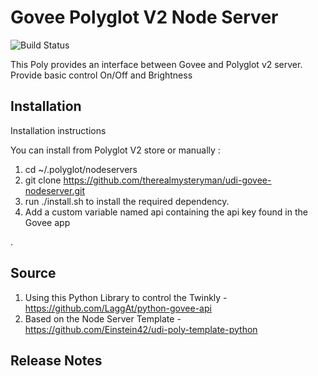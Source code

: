 # Govee Polyglot V2 Node Server

![Build Status](https://travis-ci.org/therealmysteryman/udi-govee-nodeserver.svg?branch=master)

This Poly provides an interface between Govee and Polyglot v2 server. Provide basic control On/Off and Brightness

## Installation

Installation instructions

You can install from Polyglot V2 store or manually :

1. cd ~/.polyglot/nodeservers
2. git clone https://github.com/therealmysteryman/udi-govee-nodeserver.git
3. run ./install.sh to install the required dependency.
4. Add a custom variable named api containing the api key found in the Govee app 

.
## Source

1. Using this Python Library to control the Twinkly - https://github.com/LaggAt/python-govee-api
2. Based on the Node Server Template - https://github.com/Einstein42/udi-poly-template-python

## Release Notes

